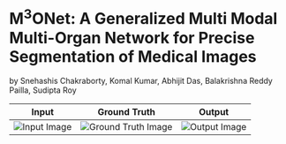 # M<sup>3</sup>ONet: A Generalized Multi Modal Multi-Organ Network for Precise Segmentation of Medical Images

by Snehashis Chakraborty, Komal Kumar, Abhijit Das, Balakrishna Reddy Pailla, Sudipta Roy


| Input | Ground Truth | Output |
|:-----------:|:--------:|:------------:|
| ![Input Image](https://github.com/Snehashis100/M3ONet/blob/main/media/input_imgs.gif)| ![Ground Truth Image](https://github.com/Snehashis100/M3ONet/blob/main/media/gt_imgs.gif) | ![Output Image](https://github.com/Snehashis100/M3ONet/blob/main/media/output_imgs.gif) |


